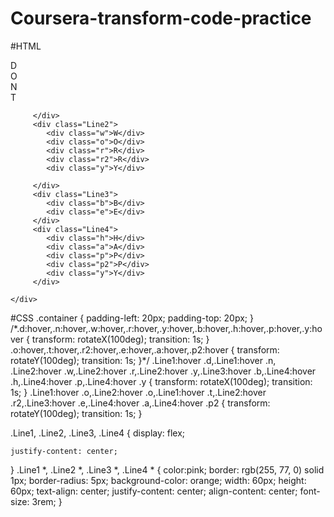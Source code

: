 # Coursera-transform-code-practice
#HTML
<!DOCTYPE html>
<html lang="en">
<head>
   <meta charset="UTF-8">
   <meta name="viewport" content="width=device-width, initial-scale=1.0">
   <title></title>
   <link rel="stylesheet" href="style.css">
</head>
<body>
    <div class="container">
        <div class="Line1">
            <div class="d">D</div>
            <div class="o">O</div>
            <div class="n">N</div>
            <div class="t">T</div>
         
         
         </div>
         <div class="Line2">
            <div class="w">W</div>
            <div class="o">O</div>
            <div class="r">R</div>
            <div class="r2">R</div>
            <div class="y">Y</div>
           
         </div>
         <div class="Line3">
            <div class="b">B</div>
            <div class="e">E</div>
         </div>
         <div class="Line4">
            <div class="h">H</div>
            <div class="a">A</div>
            <div class="p">P</div>
            <div class="p2">P</div>
            <div class="y">Y</div>
         </div>
           
    </div>

</body>
#CSS
.container {
    padding-left: 20px;
    padding-top: 20px;
}
/*.d:hover,.n:hover,.w:hover,.r:hover,.y:hover,.b:hover,.h:hover,.p:hover,.y:hover {
    transform: rotateX(100deg);
    transition: 1s;
}
.o:hover,.t:hover,.r2:hover,.e:hover,.a:hover,.p2:hover {
    transform: rotateY(100deg);
    transition: 1s;
}*/
.Line1:hover .d,.Line1:hover .n, .Line2:hover .w,.Line2:hover .r,.Line2:hover .y,.Line3:hover .b,.Line4:hover .h,.Line4:hover .p,.Line4:hover .y
{    transform: rotateX(100deg);
    transition: 1s;
}
.Line1:hover .o,.Line2:hover .o,.Line1:hover .t,.Line2:hover .r2,.Line3:hover .e,.Line4:hover .a,.Line4:hover .p2 {
    transform: rotateY(100deg);
    transition: 1s;
}

.Line1, .Line2, .Line3, .Line4 {
    display: flex;
    
    justify-content: center;
}
.Line1 *, .Line2 *, .Line3 *, .Line4 * {
    color:pink;
    border: rgb(255, 77, 0) solid 1px;
    border-radius: 5px;
    background-color: orange;
    width: 60px;
    height: 60px;
    text-align: center;
    justify-content: center;
    align-content: center;
    font-size: 3rem;
}

